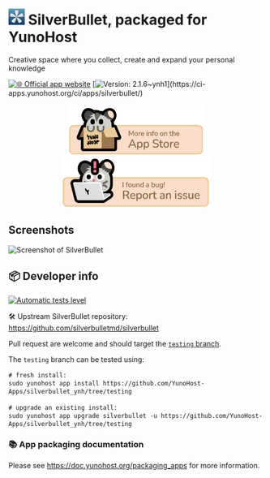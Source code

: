 <!--
N.B.: This README was automatically generated by <https://github.com/YunoHost/apps_tools/blob/main/readme_generator>
It shall NOT be edited by hand.
-->

<h1>
  <img src="https://raw.githubusercontent.com/YunoHost/apps/main/logos/silverbullet.png" width="32px" alt="Logo of SilverBullet">
  SilverBullet, packaged for YunoHost
</h1>

Creative space where you collect, create and expand your personal knowledge

[![🌐 Official app website](https://img.shields.io/badge/Official_app_website-darkgreen?style=for-the-badge)](https://silverbullet.md)
[![Version: 2.1.6~ynh1](https://img.shields.io/badge/Version-2.1.6~ynh1-rgb(18,138,11)?style=for-the-badge)](https://ci-apps.yunohost.org/ci/apps/silverbullet/)

<div align="center">
<a href="https://apps.yunohost.org/app/silverbullet"><img height="100px" src="https://github.com/YunoHost/yunohost-artwork/raw/refs/heads/main/badges/neopossum-badges/badge_more_info_on_the_appstore.svg"/></a>
<a href="https://github.com/YunoHost-Apps/silverbullet_ynh/issues"><img height="100px" src="https://github.com/YunoHost/yunohost-artwork/raw/refs/heads/main/badges/neopossum-badges/badge_report_an_issue.svg"/></a>
</div>


## Screenshots
![Screenshot of SilverBullet](./doc/screenshots/silverbullet.jpg)

## 📦 Developer info

[![Automatic tests level](https://apps.yunohost.org/badge/cilevel/silverbullet)](https://ci-apps.yunohost.org/ci/apps/silverbullet/)

🛠️ Upstream SilverBullet repository: <https://github.com/silverbulletmd/silverbullet>

Pull request are welcome and should target the [`testing` branch](https://github.com/YunoHost-Apps/silverbullet_ynh/tree/testing).

The `testing` branch can be tested using:
```
# fresh install:
sudo yunohost app install https://github.com/YunoHost-Apps/silverbullet_ynh/tree/testing

# upgrade an existing install:
sudo yunohost app upgrade silverbullet -u https://github.com/YunoHost-Apps/silverbullet_ynh/tree/testing
```

### 📚 App packaging documentation

Please see <https://doc.yunohost.org/packaging_apps> for more information.